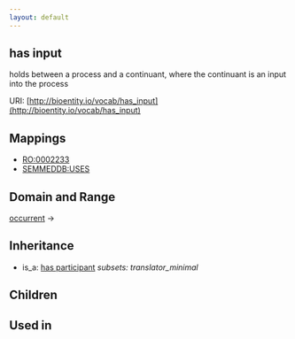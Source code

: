 ```yaml
---
layout: default
---
```


## has input


holds between a process and a continuant, where the continuant is an input into the process

URI: [http://bioentity.io/vocab/has_input](http://bioentity.io/vocab/has_input)
## Mappings

 * [RO:0002233](http://purl.obolibrary.org/obo/RO_0002233)
 * [SEMMEDDB:USES](http://purl.obolibrary.org/obo/SEMMEDDB_USES)

## Domain and Range

[occurrent](Occurrent.html) -> 

## Inheritance

 *  is_a: [has participant](has_participant.html) *subsets: translator_minimal*

## Children


## Used in

